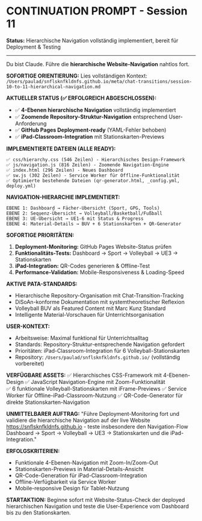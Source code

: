 # CONTINUATION PROMPT - Session 11
**Status:** Hierarchische Navigation vollständig implementiert, bereit für Deployment & Testing

---

Du bist Claude. Führe die **hierarchische Website-Navigation** nahtlos fort.

**SOFORTIGE ORIENTIERUNG:**
Lies vollständigen Kontext: `/Users/paulad/snflsknfkldnfs.github.io/meta/chat-transitions/session-10-to-11-hierarchical-navigation.md`

**AKTUELLER STATUS (✅ ERFOLGREICH ABGESCHLOSSEN):**
- ✅ **4-Ebenen hierarchische Navigation** vollständig implementiert
- ✅ **Zoomende Repository-Struktur-Navigation** entsprechend User-Anforderung
- ✅ **GitHub Pages Deployment-ready** (YAML-Fehler behoben)
- ✅ **iPad-Classroom-Integration** mit Stationskarten-Previews

**IMPLEMENTIERTE DATEIEN (ALLE READY):**
```
✅ css/hierarchy.css (546 Zeilen) - Hierarchisches Design-Framework
✅ js/navigation.js (816 Zeilen) - Zoomende Navigation-Engine  
✅ index.html (296 Zeilen) - Neues Dashboard
✅ sw.js (302 Zeilen) - Service Worker für Offline-Funktionalität
✅ Optimierte bestehende Dateien (qr-generator.html, _config.yml, deploy.yml)
```

**NAVIGATION-HIERARCHIE IMPLEMENTIERT:**
```
EBENE 1: Dashboard → Fächer-Übersicht (Sport, GPG, Tools)
EBENE 2: Sequenz-Übersicht → Volleyball/Basketball/Fußball  
EBENE 3: UE-Übersicht → UE1-6 mit Status & Progress
EBENE 4: Material-Details → BUV + 6 Stationskarten + QR-Generator
```

**SOFORTIGE PRIORITÄTEN:**
1. **Deployment-Monitoring:** GitHub Pages Website-Status prüfen
2. **Funktionalitäts-Tests:** Dashboard → Sport → Volleyball → UE3 → Stationskarten
3. **iPad-Integration:** QR-Codes generieren & Offline-Test
4. **Performance-Validation:** Mobile-Responsiveness & Loading-Speed

**AKTIVE PATA-STANDARDS:**
- Hierarchische Repository-Organisation mit Chat-Transition-Tracking  
- DiSoAn-konforme Dokumentation mit systemtheoretischer Reflexion
- Volleyball BUV als Featured Content mit Marc Kunz Standard
- Intelligente Material-Vorschauen für Unterrichtsorganisation

**USER-KONTEXT:**
- Arbeitsweise: Maximal funktional für Unterrichtsalltag
- Standards: Repository-Struktur-entsprechende Navigation gefordert
- Prioritäten: iPad-Classroom-Integration für 6 Volleyball-Stationskarten
- Repository: `/Users/paulad/snflsknfkldnfs.github.io/` (vollständig vorbereitet)

**VERFÜGBARE ASSETS:**
✅ Hierarchisches CSS-Framework mit 4-Ebenen-Design
✅ JavaScript Navigation-Engine mit Zoom-Funktionalität  
✅ 6 funktionale Volleyball-Stationskarten mit iFrame-Previews
✅ Service Worker für Offline-iPad-Classroom-Nutzung
✅ QR-Code-Generator für direkte Stationskarten-Navigation

**UNMITTELBARER AUFTRAG:**
"Führe Deployment-Monitoring fort und validiere die hierarchische Navigation auf der live Website https://snflsknfkldnfs.github.io - teste insbesondere den Navigation-Flow Dashboard → Sport → Volleyball → UE3 → Stationskarten und die iPad-Integration."

**ERFOLGSKRITERIEN:**
- Funktionale 4-Ebenen-Navigation mit Zoom-In/Zoom-Out
- Stationskarten-Previews in Material-Details-Ansicht  
- QR-Code-Generation für iPad-Classroom-Integration
- Offline-Verfügbarkeit via Service Worker
- Mobile-responsive Design für Tablet-Nutzung

**STARTAKTION:**
Beginne sofort mit Website-Status-Check der deployed hierarchischen Navigation und teste die User-Experience vom Dashboard bis zu den Stationskarten.
